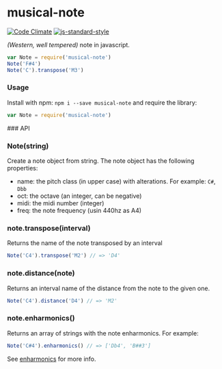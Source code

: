 # musical-note

[![Code Climate](https://codeclimate.com/github/danigb/musical-note/badges/gpa.svg)](https://codeclimate.com/github/danigb/musical-note)
[![js-standard-style](https://img.shields.io/badge/code%20style-standard-brightgreen.svg?style=flat)](https://github.com/feross/standard)

_(Western, well tempered)_ note in javascript.

```js
var Note = require('musical-note')
Note('F#4')
Note('C').transpose('M3')
```

### Usage

Install with npm: `npm i --save musical-note` and require the library:

```js
var Note = require('musical-note')
```

### API

### Note(string)

Create a note object from string. The note object has the following properties:

- name: the pitch class (in upper case) with alterations. For example: `C#`, `Dbb`
- oct: the octave (an integer, can be negative)
- midi: the midi number (integer)
- freq: the note frequency (usin 440hz as A4)

### note.transpose(interval)

Returns the name of the note transposed by an interval

```js
Note('C4').transpose('M2') // => 'D4'
```

### note.distance(note)

Returns an interval name of the distance from the note to the given one.

```js
Note('C4').distance('D4') // => 'M2'
```

### note.enharmonics()

Returns an array of strings with the note enharmonics. For example:

```js
Note('C#4').enharmonics() // => ['Db4', 'B##3']
```

See [enharmonics](https://github.com/danigb/enharmonics) for more info.
